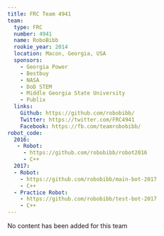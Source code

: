 ```yaml
---
title: FRC Team 4941
team:
  type: FRC
  number: 4941
  name: RoboBibb
  rookie_year: 2014
  location: Macon, Georgia, USA
  sponsors:
    - Georgia Power
    - Bestbuy
    - NASA
    - DoD STEM
    - Middle Georgia State University
    - Publix
  links:
    Github: https://github.com/robobibb/
    Twitter: https://twitter.com/FRC4941
    Facebook: https://fb.com/teamrobobibb/
robot_code:
  2016:
   - Robot:
     - https://github.com/robobibb/robot2016
     - C++
  2017:
  - Robot:
    - https://github.com/robobibb/main-bot-2017
    - C++
  - Practice Robot:
    - https://github.com/robobibb/test-bot-2017
    - C++
---
```


No content has been added for this team
